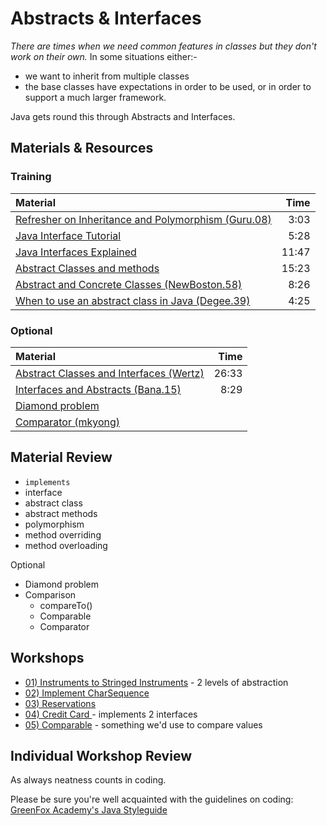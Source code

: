 # Abstracts & Interfaces
*There are times when we need common features in classes but they don't work on their own.*
In some situations either:-
- we want to inherit from multiple classes
- the base classes have expectations in order to be used, or in order to support a much larger framework.  

Java gets round this through Abstracts and Interfaces.

## Materials & Resources

### Training
| Material | Time |
|:-------- |-----:|
|[Refresher on Inheritance and Polymorphism (Guru.08)](https://www.youtube.com/watch?v=gWpg3yMiL0M)|3:03|
|[Java Interface Tutorial](https://www.youtube.com/watch?v=NnZQ-C0x4hs)|5:28|
|[Java Interfaces Explained](https://www.youtube.com/watch?v=KAKtFcvSKp0)|11:47|
|[Abstract Classes and methods](https://www.youtube.com/watch?v=uOd1RrmNZYk)|15:23|
|[Abstract and Concrete Classes (NewBoston.58)](https://www.youtube.com/watch?v=TyPNvt6Zg8c)|8:26|
|[When to use an abstract class in Java (Degee.39)](https://www.youtube.com/watch?v=hZ1EU-F-0nU)|4:25|


### Optional
| Material | Time |
|:-------- |-----:|
|[Abstract Classes and Interfaces (Wertz)](https://www.youtube.com/watch?v=AU07jJc_qMQ)|26:33|
|[Interfaces and Abstracts (Bana.15)](https://www.youtube.com/watch?v=1PPDoAKbaNA)|8:29|
|[Diamond problem](diamond_problem.png)||
|[Comparator (mkyong)](https://www.mkyong.com/java/java-object-sorting-example-comparable-and-comparator/)||

## Material Review
- `implements`
- interface
- abstract class
- abstract methods
- polymorphism
- method overriding
- method overloading

Optional
- Diamond problem
- Comparison
  - compareTo()
  - Comparable<T>
  - Comparator<Model>

## Workshops
- [01) Instruments to Stringed Instruments](instruments/Instruments.md) - 2 levels of abstraction
- [02) Implement CharSequence](charsequence/CharSequence.md)
- [03) Reservations](reservations/Reservations.md)
- [04) Credit Card ](creditcard/Creditcard.md) - implements 2 interfaces
- [05) Comparable](comparator/Comparator.md) - something we'd use to compare values



## Individual Workshop Review
As always neatness counts in coding.

Please be sure you're well acquainted with the guidelines on coding: [GreenFox Academy's Java Styleguide](../../styleguide/java.md)

